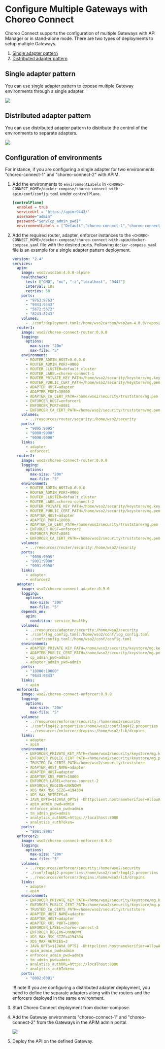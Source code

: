 # Configure Multiple Gateways with Choreo Connect

Choreo Connect supports the configuration of multiple Gateways with API Manager or in stand-alone mode. There are two types of deployments to setup multiple Gateways.

1. [Single adapter pattern](#single-adapter-pattern)
2. [Distributed adapter pattern](#distributed-adapter-pattern)

## Single adapter pattern

You can use single adapter pattern to expose multiple Gateway environments through a single adapter.

![]({{base_path}}/assets/img/deploy/mgw/single-adapter-pattern.png)

## Distributed adapter pattern

You can use distributed adapter pattern to distribute the control of the environments to separate adapters.

![]({{base_path}}/assets/img/deploy/mgw/distributed-adapter-pattern.png)

## Configuration of environments

For instance, if you are configuring a single adapter for two environments "choreo-connect-1" and "choreo-connect-2" with APIM.

1. Add the environments to `environmentLabels` in `<CHOREO-CONNECT_HOME>/docker-compose/choreo-connect-with-apim/conf/config.toml` under `controlPlane`.

    ```toml
    [controlPlane]
      enabled = true
      serviceUrl = "https://apim:9443/"
      username="admin"
      password="$env{cp_admin_pwd}"
      environmentLabels = ["Default","choreo-connect-1","choreo-connect-2"]
    ```

2. Add the required router, adapter, enforcer instances to the `<CHOREO-CONNECT_HOME>/docker-compose/choreo-connect-with-apim/docker-compose.yaml` file with the desired ports. Following `docker-compose.yaml` file is an example for a single adapter pattern deployment. 

    ```yaml
    version: "2.4"
    services:
      apim:
        image: wso2/wso2am:4.0.0-alpine
        healthcheck:
          test: ["CMD", "nc", "-z","localhost", "9443"]
          interval: 10s
          retries: 50
        ports:
          - "9763:9763"
          - "9443:9443"
          - "5672:5672"
          - "8243:8243"
        volumes:
          - ./conf/deployment.toml:/home/wso2carbon/wso2am-4.0.0/repository/conf/deployment.toml
      router1:
        image: wso2/choreo-connect-router:0.9.0
        logging:
          options:
            max-size: "20m"
            max-file: "5"
        environment:
          - ROUTER_ADMIN_HOST=0.0.0.0
          - ROUTER_ADMIN_PORT=9000
          - ROUTER_CLUSTER=default_cluster
          - ROUTER_LABEL=choreo-connect-1
          - ROUTER_PRIVATE_KEY_PATH=/home/wso2/security/keystore/mg.key
          - ROUTER_PUBLIC_CERT_PATH=/home/wso2/security/keystore/mg.pem
          - ADAPTER_HOST=adapter
          - ADAPTER_PORT=18000
          - ADAPTER_CA_CERT_PATH=/home/wso2/security/truststore/mg.pem
          - ENFORCER_HOST=enforcer1
          - ENFORCER_PORT=8081
          - ENFORCER_CA_CERT_PATH=/home/wso2/security/truststore/mg.pem
        volumes:
          - ../resources/router/security:/home/wso2/security
        ports:
          - "9095:9095"
          - "9000:9000"
          - "9090:9090"
        links:
          - adapter
          - enforcer1
      router2:
        image: wso2/choreo-connect-router:0.9.0
        logging:
          options:
            max-size: "20m"
            max-file: "5"
        environment:
          - ROUTER_ADMIN_HOST=0.0.0.0
          - ROUTER_ADMIN_PORT=9000
          - ROUTER_CLUSTER=default_cluster
          - ROUTER_LABEL=choreo-connect-2
          - ROUTER_PRIVATE_KEY_PATH=/home/wso2/security/keystore/mg.key
          - ROUTER_PUBLIC_CERT_PATH=/home/wso2/security/keystore/mg.pem
          - ADAPTER_HOST=adapter
          - ADAPTER_PORT=18000
          - ADAPTER_CA_CERT_PATH=/home/wso2/security/truststore/mg.pem
          - ENFORCER_HOST=enforcer2
          - ENFORCER_PORT=8081
          - ENFORCER_CA_CERT_PATH=/home/wso2/security/truststore/mg.pem
        volumes:
          - ../resources/router/security:/home/wso2/security
        ports:
          - "9096:9095"
          - "9001:9000"
          - "9091:9090"
        links:
          - adapter
          - enforcer2
      adapter:
        image: wso2/choreo-connect-adapter:0.9.0
        logging:
          options:
            max-size: "20m"
            max-file: "5"
        depends_on:
          apim:
            condition: service_healthy
        volumes:
          - ../resources/adapter/security:/home/wso2/security
          - ./conf/log_config.toml:/home/wso2/conf/log_config.toml
          - ./conf/config.toml:/home/wso2/conf/config.toml
        environment:
          - ADAPTER_PRIVATE_KEY_PATH=/home/wso2/security/keystore/mg.key
          - ADAPTER_PUBLIC_CERT_PATH=/home/wso2/security/keystore/mg.pem
          - cp_admin_pwd=admin
          - adapter_admin_pwd=admin
        ports:
          - "18000:18000"
          - "9843:9843"
        links:
          - apim
      enforcer1:
        image: wso2/choreo-connect-enforcer:0.9.0
        logging:
          options:
            max-size: "20m"
            max-file: "5"
        volumes:
          - ../resources/enforcer/security:/home/wso2/security
          - ./conf/log4j2.properties:/home/wso2/conf/log4j2.properties
          - ../resources/enforcer/dropins:/home/wso2/lib/dropins
        links:
          - adapter
          - apim
        environment:
          - ENFORCER_PRIVATE_KEY_PATH=/home/wso2/security/keystore/mg.key
          - ENFORCER_PUBLIC_CERT_PATH=/home/wso2/security/keystore/mg.pem
          - TRUSTED_CA_CERTS_PATH=/home/wso2/security/truststore
          - ADAPTER_HOST_NAME=adapter
          - ADAPTER_HOST=adapter
          - ADAPTER_XDS_PORT=18000
          - ENFORCER_LABEL=choreo-connect-2
          - ENFORCER_REGION=UNKNOWN
          - XDS_MAX_MSG_SIZE=4194304
          - XDS_MAX_RETRIES=3
          - JAVA_OPTS=${JAVA_OPTS} -Dhttpclient.hostnameVerifier=AllowAll
          - apim_admin_pwd=admin
          - enforcer_admin_pwd=admin
          - tm_admin_pwd=admin
          - analytics_authURL=https://localhost:8080
          - analytics_authToken=
        ports:
          - "8081:8081"
      enforcer2:
        image: wso2/choreo-connect-enforcer:0.9.0
        logging:
          options:
            max-size: "20m"
            max-file: "5"
        volumes:
          - ../resources/enforcer/security:/home/wso2/security
          - ./conf/log4j2.properties:/home/wso2/conf/log4j2.properties
          - ../resources/enforcer/dropins:/home/wso2/lib/dropins
        links:
          - adapter
          - apim
        environment:
          - ENFORCER_PRIVATE_KEY_PATH=/home/wso2/security/keystore/mg.key
          - ENFORCER_PUBLIC_CERT_PATH=/home/wso2/security/keystore/mg.pem
          - TRUSTED_CA_CERTS_PATH=/home/wso2/security/truststore
          - ADAPTER_HOST_NAME=adapter
          - ADAPTER_HOST=adapter
          - ADAPTER_XDS_PORT=18000
          - ENFORCER_LABEL=choreo-connect-2
          - ENFORCER_REGION=UNKNOWN
          - XDS_MAX_MSG_SIZE=4194304
          - XDS_MAX_RETRIES=3
          - JAVA_OPTS=${JAVA_OPTS} -Dhttpclient.hostnameVerifier=AllowAll
          - apim_admin_pwd=admin
          - enforcer_admin_pwd=admin
          - tm_admin_pwd=admin
          - analytics_authURL=https://localhost:8080
          - analytics_authToken=
        ports:
          - "8082:8081"
    ```

    !!! note
        If you are configuring a distributed adapter deployment, you need to define the separate adapters along with the routers and the enforcers deployed in the same environment.
        
3. Start Choreo Connect deployment from docker-compose.

4. Add the Gateway environments "choreo-connect-1" and "choreo-connect-2" from the Gateways in the APIM admin portal.

    ![]({{base_path}}/assets/img/deploy/mgw/add-gateway-environment.png)

5. Deploy the API on the defined Gateway.
